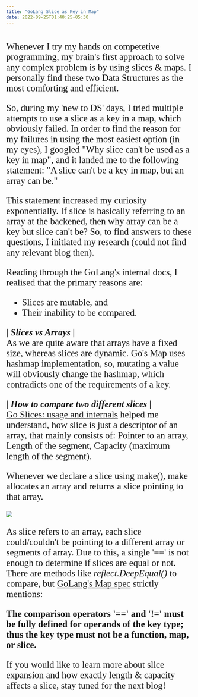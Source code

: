 ```yaml
---
title: "GoLang Slice as Key in Map"
date: 2022-09-25T01:40:25+05:30
---
```


<!-- <font size="4">  -->
<span style="font-size:25px; font-family:'Kalam'">
<br>Whenever I try my hands on competetive programming, my brain's first approach to solve any complex problem is by using slices & maps. I personally find these two Data Structures as the most comforting and efficient.

So, during my 'new to DS' days, I tried multiple attempts to use a slice as a key in a map, which obviously failed. In order to find the reason for my failures in using the most easiest option (in my eyes), I googled "Why slice can't be used as a key in map", and it landed me to the following statement:
"A slice can't be a key in map, but an array can be."

This statement increased my curiosity exponentially. If slice is basically referring to an array at the backened, then why array can be a key but slice can't be? So, to find answers to these questions, I initiated my research (could not find any relevant blog then).

Reading through the GoLang's internal docs, I realised that the primary reasons are:
- Slices are mutable, and 
- Their inability to be compared. 

**| *Slices vs Arrays* |**<br>
As we are quite aware that arrays have a fixed size, whereas slices are dynamic. Go's Map uses hashmap implementation, so, mutating a value will obviously change the hashmap, which contradicts one of the requirements of a key.

**| *How to compare two different slices* |**<br>
[Go Slices: usage and internals](https://go.dev/blog/slices-intro) helped me understand, how slice is just a descriptor of an array, that mainly consists of: Pointer to an array, Length of the segment, Capacity (maximum length of the segment).

Whenever we declare a slice using make(), make allocates an array and returns a slice pointing to that array.

<img src="/img/slice_array.png" align="center">
<!-- ![Slice-Array](/img/slice_array.png) -->

As slice refers to an array, each slice could/couldn't be pointing to a different array or segments of array. Due to this, a single '==' is not enough to determine if slices are equal or not. There are methods like *reflect.DeepEqual()* to compare, but [GoLang's Map spec](https://go.dev/ref/spec#Making_slices_maps_and_channels) strictly mentions:<br>

**The comparison operators '==' and '!=' must be fully defined for operands of the key type; thus the key type must not be a function, map, or slice.**

If you would like to learn more about slice expansion and how exactly length & capacity affects a slice, stay tuned for the next blog!
<!-- </font> -->
</span>
